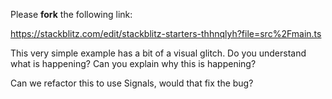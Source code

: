 Please **fork** the following link:

https://stackblitz.com/edit/stackblitz-starters-thhnqlyh?file=src%2Fmain.ts

This very simple example has a bit of a visual glitch. Do you understand what is happening? Can you explain why this is happening?

Can we refactor this to use Signals, would that fix the bug?